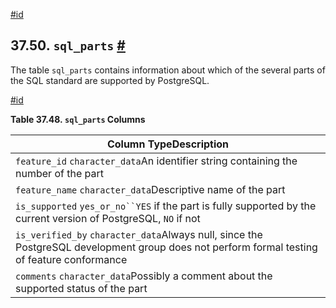 [#id](#INFOSCHEMA-SQL-PARTS)

## 37.50. `sql_parts` [#](#INFOSCHEMA-SQL-PARTS)

The table `sql_parts` contains information about which of the several parts of the SQL standard are supported by PostgreSQL.

[#id](#id-1.7.6.54.3)

**Table 37.48. `sql_parts` Columns**

| Column TypeDescription                                                                                                                      |
| ------------------------------------------------------------------------------------------------------------------------------------------- |
| `feature_id` `character_data`An identifier string containing the number of the part                                                         |
| `feature_name` `character_data`Descriptive name of the part                                                                                 |
| `is_supported` `yes_or_no``YES` if the part is fully supported by the current version of PostgreSQL, `NO` if not                            |
| `is_verified_by` `character_data`Always null, since the PostgreSQL development group does not perform formal testing of feature conformance |
| `comments` `character_data`Possibly a comment about the supported status of the part                                                        |
